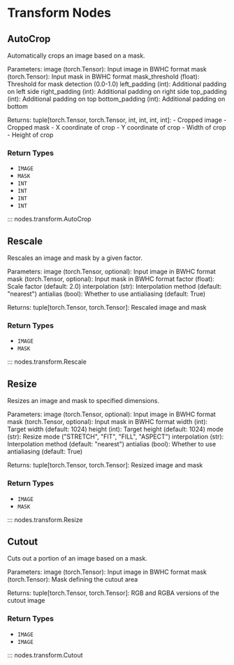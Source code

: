 # Transform Nodes

## AutoCrop

Automatically crops an image based on a mask.

Parameters: image (torch.Tensor): Input image in BWHC format mask (torch.Tensor): Input
mask in BWHC format mask_threshold (float): Threshold for mask detection (0.0-1.0)
left_padding (int): Additional padding on left side right_padding (int): Additional
padding on right side top_padding (int): Additional padding on top bottom_padding (int):
Additional padding on bottom

Returns: tuple[torch.Tensor, torch.Tensor, int, int, int, int]: - Cropped image - Cropped
mask - X coordinate of crop - Y coordinate of crop - Width of crop - Height of crop

### Return Types

- `IMAGE`
- `MASK`
- `INT`
- `INT`
- `INT`
- `INT`

::: nodes.transform.AutoCrop

## Rescale

Rescales an image and mask by a given factor.

Parameters: image (torch.Tensor, optional): Input image in BWHC format mask
(torch.Tensor, optional): Input mask in BWHC format factor (float): Scale factor
(default: 2.0) interpolation (str): Interpolation method (default: "nearest") antialias
(bool): Whether to use antialiasing (default: True)

Returns: tuple[torch.Tensor, torch.Tensor]: Rescaled image and mask

### Return Types

- `IMAGE`
- `MASK`

::: nodes.transform.Rescale

## Resize

Resizes an image and mask to specified dimensions.

Parameters: image (torch.Tensor, optional): Input image in BWHC format mask
(torch.Tensor, optional): Input mask in BWHC format width (int): Target width
(default: 1024) height (int): Target height (default: 1024) mode (str): Resize mode
("STRETCH", "FIT", "FILL", "ASPECT") interpolation (str): Interpolation method (default:
"nearest") antialias (bool): Whether to use antialiasing (default: True)

Returns: tuple[torch.Tensor, torch.Tensor]: Resized image and mask

### Return Types

- `IMAGE`
- `MASK`

::: nodes.transform.Resize

## Cutout

Cuts out a portion of an image based on a mask.

Parameters: image (torch.Tensor): Input image in BWHC format mask (torch.Tensor): Mask
defining the cutout area

Returns: tuple[torch.Tensor, torch.Tensor]: RGB and RGBA versions of the cutout image

### Return Types

- `IMAGE`
- `IMAGE`

::: nodes.transform.Cutout
